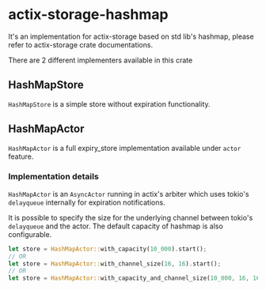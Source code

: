 # actix-storage-hashmap

It's an implementation for actix-storage based on std lib's hashmap, please refer to actix-storage crate documentations.

There are 2 different implementers available in this crate

## HashMapStore
`HashMapStore` is a simple store without expiration functionality.

## HashMapActor
`HashMapActor` is a full expiry_store implementation available under `actor` feature.

### Implementation details
`HashMapActor` is an `AsyncActor` running in actix's arbiter which uses tokio's `delayqueue` internally for expiration notifications.

It is possible to specify the size for the underlying channel between tokio's `delayqueue` and the actor. The default capacity of hashmap is also configurable.

```rust
let store = HashMapActor::with_capacity(10_000).start();
// OR
let store = HashMapActor::with_channel_size(16, 16).start();
// OR
let store = HashMapActor::with_capacity_and_channel_size(10_000, 16, 16).start();
```

